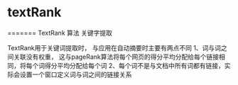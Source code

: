 # textRank
=======
TextRank 算法 关键字提取

TextRank用于关键词提取时， 与应用在自动摘要时主要有两点不同
	1、词与词之间关联没有权重， 这与pageRank算法将每个网页的得分平均分配给每个链接相同，将每个词得分平均分配给每个词
	2、每个词不是与文档中所有词都有链接，实际会设置一个窗口定义词与词之间的链接关系
